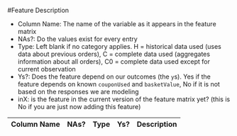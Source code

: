 #Feature Description

- Column Name: The name of the variable as it appears in the feature matrix
- NAs?: Do the values exist for every entry
- Type: Left blank if no category applies. H = historical data used (uses data about previous orders), C = complete data used (aggregates information about all orders), C0 = complete data used except for current observation
- Ys?: Does the feature depend on our outcomes (the `y`s). Yes if the feature depends on known `couponUsed` and `basketValue`, No if it is not based on the responses we are modeling
- inX: is the feature in the current version of the feature matrix yet? (this is No if you are just now adding this feature)

| Column Name | NAs? | Type |  Ys? | Description |
|:------------|:----:|:----:|:----:|:------------|
